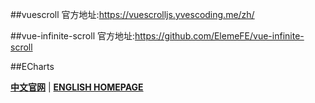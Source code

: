 ##vuescroll
官方地址:https://vuescrolljs.yvescoding.me/zh/

##vue-infinite-scroll
官方地址:https://github.com/ElemeFE/vue-infinite-scroll

##ECharts

**[中文官网](https://echarts.apache.org/zh/index.html)** | **[ENGLISH HOMEPAGE](https://echarts.apache.org/en/index.html)**
